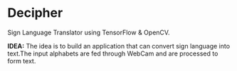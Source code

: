 # Decipher
Sign Language Translator using TensorFlow &amp; OpenCV.

**IDEA:**
The idea is to build an application that can convert sign language into text.The input alphabets are fed through WebCam and are processed to form text.
